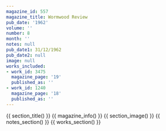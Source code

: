 ```yaml
---
magazine_id: 557
magazine_title: Wormwood Review
pub_date: '1962'
volume: ''
number: 8
month: ''
notes: null
pub_date1: 31/12/1962
pub_date2: null
image: null
works_included:
- work_id: 3475
  magazine_page: '19'
  published_as: ''
- work_id: 1240
  magazine_page: '18'
  published_as: ''
---
```


{{ section_title() }}
{{ magazine_info() }}
{{ section_image() }}
{{ notes_section() }}
{{ works_section() }}
